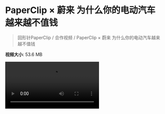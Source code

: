 # PaperClip × 蔚来 为什么你的电动汽车越来越不值钱

> 回形针PaperClip / 合作视频 / PaperClip × 蔚来 为什么你的电动汽车越来越不值钱

**视频大小**: 53.6 MB

<div class="video"><video src="https://file.hsyhx.top/archive/PaperClip/合作视频/PaperClip × 蔚来 为什么你的电动汽车越来越不值钱.mp4" controls preload>🤔 您的浏览器不支持 video 标签</video></div>